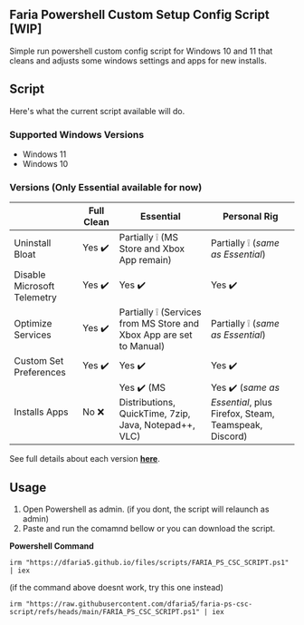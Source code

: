 ## Faria Powershell Custom Setup Config Script [WIP]
Simple run powershell custom config script for Windows 10 and 11 that cleans and adjusts some windows settings and apps for new installs.

## Script
Here's what the current script available will do.
### Supported Windows Versions
- Windows 11
- Windows 10

### Versions (Only Essential available for now)
|  | Full Clean | Essential | Personal Rig |
| --- | --- | --- | --- |
| Uninstall Bloat | Yes :heavy_check_mark: | Partially :grey_exclamation: (MS Store and Xbox App remain) | Partially :grey_exclamation: (*same as Essential*) |
| Disable Microsoft Telemetry | Yes :heavy_check_mark: | Yes :heavy_check_mark: | Yes :heavy_check_mark: |
| Optimize Services | Yes :heavy_check_mark: | Partially :grey_exclamation: (Services from MS Store and Xbox App are set to Manual) | Partially :grey_exclamation: (*same as Essential*) |
| Custom Set Preferences | Yes :heavy_check_mark: | Yes :heavy_check_mark: | Yes :heavy_check_mark: |
| Installs Apps | No :x: | Yes :heavy_check_mark: (MS Distributions, QuickTime, 7zip, Java, Notepad++, VLC) | Yes :heavy_check_mark: (*same as Essential*, plus Firefox, Steam, Teamspeak, Discord) |

See full details about each version [**here**](versions.md).

## Usage
1. Open Powershell as admin. (if you dont, the script will relaunch as admin)
2. Paste and run the comamnd bellow or you can download the script.

**Powershell Command**
```
irm "https://dfaria5.github.io/files/scripts/FARIA_PS_CSC_SCRIPT.ps1" | iex
```
(if the command above doesnt work, try this one instead)
```
irm "https://raw.githubusercontent.com/dfaria5/faria-ps-csc-script/refs/heads/main/FARIA_PS_CSC_SCRIPT.ps1" | iex
```
